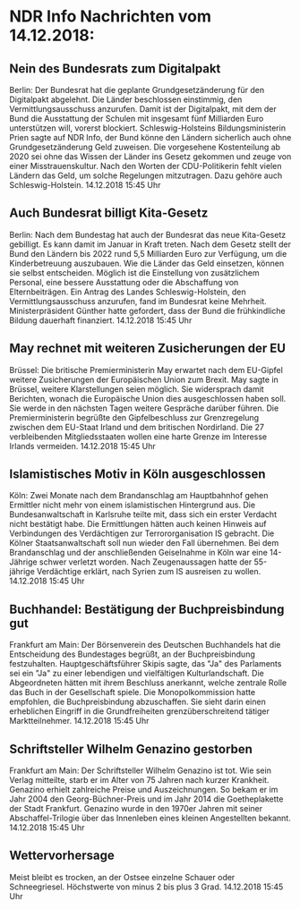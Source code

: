 # NDR Info Nachrichten vom 14.12.2018:


## Nein des Bundesrats zum Digitalpakt
Berlin: Der Bundesrat hat die geplante Grundgesetzänderung für den Digitalpakt abgelehnt. Die Länder beschlossen einstimmig, den Vermittlungsausschuss anzurufen. Damit ist der Digitalpakt, mit dem der Bund die Ausstattung der Schulen mit insgesamt fünf Milliarden Euro unterstützen will, vorerst blockiert. Schleswig-Holsteins Bildungsministerin Prien sagte auf NDR Info, der Bund könne den Ländern sicherlich auch ohne Grundgesetzänderung Geld zuweisen. Die vorgesehene Kostenteilung ab 2020 sei ohne das Wissen der Länder ins Gesetz gekommen und zeuge von einer Misstrauenskultur. Nach den Worten der CDU-Politikerin fehlt vielen Ländern das Geld, um solche Regelungen mitzutragen. Dazu gehöre auch Schleswig-Holstein. 14.12.2018 15:45 Uhr 

## Auch Bundesrat billigt Kita-Gesetz
Berlin: Nach dem Bundestag hat auch der Bundesrat das neue Kita-Gesetz gebilligt. Es kann damit im Januar in Kraft treten. Nach dem Gesetz stellt der Bund den Ländern bis 2022 rund 5,5 Milliarden Euro zur Verfügung, um die Kinderbetreuung auszubauen. Wie die Länder das Geld einsetzen, können sie selbst entscheiden. Möglich ist die Einstellung von zusätzlichem Personal, eine bessere Ausstattung oder die Abschaffung von Elternbeiträgen. Ein Antrag des Landes Schleswig-Holstein, den Vermittlungsausschuss anzurufen, fand im Bundesrat keine Mehrheit. Ministerpräsident Günther hatte gefordert, dass der Bund die frühkindliche Bildung dauerhaft finanziert. 14.12.2018 15:45 Uhr 

## May rechnet mit weiteren Zusicherungen der EU
Brüssel: Die britische Premierministerin May erwartet nach dem EU-Gipfel weitere Zusicherungen der Europäischen Union zum Brexit. May sagte in Brüssel, weitere Klarstellungen seien möglich. Sie widersprach damit Berichten, wonach die Europäische Union dies ausgeschlossen haben soll. Sie werde in den nächsten Tagen weitere Gespräche darüber führen. Die Premierministerin begrüßte den Gipfelbeschluss zur Grenzregelung zwischen dem EU-Staat Irland und dem britischen Nordirland. Die 27 verbleibenden Mitgliedsstaaten wollen eine harte Grenze im Interesse Irlands vermeiden. 14.12.2018 15:45 Uhr 

## Islamistisches Motiv in Köln ausgeschlossen
Köln: Zwei Monate nach dem Brandanschlag am Hauptbahnhof gehen Ermittler nicht mehr von einem islamistischen Hintergrund aus. Die Bundesanwaltschaft in Karlsruhe teilte mit, dass sich ein erster Verdacht nicht bestätigt habe. Die Ermittlungen hätten auch keinen Hinweis auf Verbindungen des Verdächtigen zur Terrororganisation IS gebracht. Die Kölner Staatsanwaltschaft soll nun wieder den Fall übernehmen. Bei dem Brandanschlag und der anschließenden Geiselnahme in Köln war eine 14-Jährige schwer verletzt worden. Nach Zeugenaussagen hatte der 55-jährige Verdächtige erklärt, nach Syrien zum IS ausreisen zu wollen. 14.12.2018 15:45 Uhr 

## Buchhandel: Bestätigung der Buchpreisbindung gut
Frankfurt am Main: Der Börsenverein des Deutschen Buchhandels hat die Entscheidung des Bundestages begrüßt, an der Buchpreisbindung festzuhalten. Hauptgeschäftsführer Skipis sagte, das "Ja" des Parlaments sei ein "Ja" zu einer lebendigen und vielfältigen Kulturlandschaft. Die Abgeordneten hätten mit ihrem Beschluss anerkannt, welche zentrale Rolle das Buch in der Gesellschaft spiele. Die Monopolkommission hatte empfohlen, die Buchpreisbindung abzuschaffen. Sie sieht darin einen erheblichen Eingriff in die Grundfreiheiten grenzüberschreitend tätiger Marktteilnehmer. 14.12.2018 15:45 Uhr 

## Schriftsteller Wilhelm Genazino gestorben
Frankfurt am Main: Der Schriftsteller Wilhelm Genazino ist tot. Wie sein Verlag mitteilte, starb er im Alter von 75 Jahren nach kurzer Krankheit. Genazino erhielt zahlreiche Preise und Auszeichnungen. So bekam er im Jahr 2004 den Georg-Büchner-Preis und im Jahr 2014 die Goetheplakette der Stadt Frankfurt. Genazino wurde in den 1970er Jahren mit seiner Abschaffel-Trilogie über das Innenleben eines kleinen Angestellten bekannt. 14.12.2018 15:45 Uhr 

## Wettervorhersage
Meist bleibt es trocken, an der Ostsee einzelne Schauer oder Schneegriesel. Höchstwerte von minus 2 bis plus 3 Grad. 14.12.2018 15:45 Uhr 
